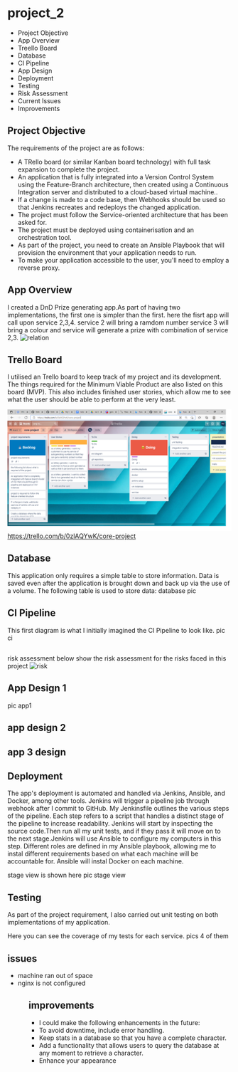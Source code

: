 # project_2


<ul>
  <li>Project Objective</li>
<li>App Overview</li>
<li>Treello Board</li>
<li>Database</li>
<li>CI Pipeline</li>
<li>App Design</li>
  <li>Deployment</li>
<li>Testing</li>
  <li>Risk Assessment</li>
<li>Current Issues</li>
<li>Improvements</li>
</ul>

## Project Objective

The requirements of the project are as follows:
<ul>
<li>A TRello board (or similar Kanban board technology) with full task expansion to complete the project.</li>
<li>An application that is fully integrated into a Version Control System using the Feature-Branch architecture, then created using a Continuous Integration server and distributed to a cloud-based virtual machine..</li>
<li>If a change is made to a code base, then Webhooks should be used so that Jenkins recreates and redeploys the changed application.</li>
<li>The project must follow the Service-oriented architecture that has been asked for.</li>
<li>The project must be deployed using containerisation and an orchestration tool.</li>
<li>As part of the project, you need to create an Ansible Playbook that will provision the environment that your application needs to run.</li>
<li>To make your application accessible to the user, you'll need to employ a reverse proxy.</li>
</ul>

## App Overview
I created a DnD Prize generating app.As part of having two implementations, the first one is simpler than the first. here the fisrt app will call upon service 2,3,4. service 2 will bring a ramdom number service 3 will bring a colour and service will generate a prize with combination of service 2,3.
![relation](https://camo.githubusercontent.com/4cbf75cf12104d7c32bb628ad0075e33fdeecab56e208cc4cb199d42d519ba88/68747470733a2f2f696d6775722e636f6d2f324747444f67382e6a7067)

## Trello Board

I utilised an Trello board to keep track of my project and its development. The things required for the Minimum Viable Product are also listed on this board (MVP). This also includes finished user stories, which allow me to see what the user should be able to perform at the very least.

![trello](images/trello.png)
https://trello.com/b/0zlAQYwK/core-project

## Database

This application only requires a simple table to store information. Data is saved even after the application is brought down and back up via the use of a volume. The following table is used to store data:
database pic

## CI Pipeline  
This first diagram is what I initially imagined the CI Pipeline to look like. 
pic ci
##
risk assessment
below show the risk assessment for the risks faced in this project
![risk](https://camo.githubusercontent.com/a6b5bdd2b3992baddcc17ef8fbcecf820c550a4ae2de5020fb3aa7590a67fed9/68747470733a2f2f696d6775722e636f6d2f364765394468652e6a7067)
##  App Design 1
pic app1

## app design 2

## app 3 design



## Deployment
The app's deployment is automated and handled via Jenkins, Ansible, and Docker, among other tools. Jenkins will trigger a pipeline job through webhook after I commit to GitHub. My Jenkinsfile outlines the various steps of the pipeline. Each step refers to a script that handles a distinct stage of the pipeline to increase readability. Jenkins will start by inspecting the source code.Then run all my unit tests, and if they pass it will move on to the next stage.Jenkins will use Ansible to configure my computers in this step. Different roles are defined in my Ansible playbook, allowing me to instal different requirements based on what each machine will be accountable for. Ansible will instal Docker on each machine.

stage view is shown here
pic stage view

## Testing 

As part of the project requirement, I also carried out unit testing on both implementations of my application.

Here you can see the coverage of my tests for each service.
pics 4 of them

## issues

<ul>
<li> machine ran out of space
<li> nginx is not configured
<ul>
  
## improvements

<ul>
<li>I could make the following enhancements in the future:
<li>To avoid downtime, include error handling.
<li>Keep stats in a database so that you have a complete character.
<li>Add a functionality that allows users to query the database at any moment to retrieve a character.
<li>Enhance your appearance
<ul>
  




